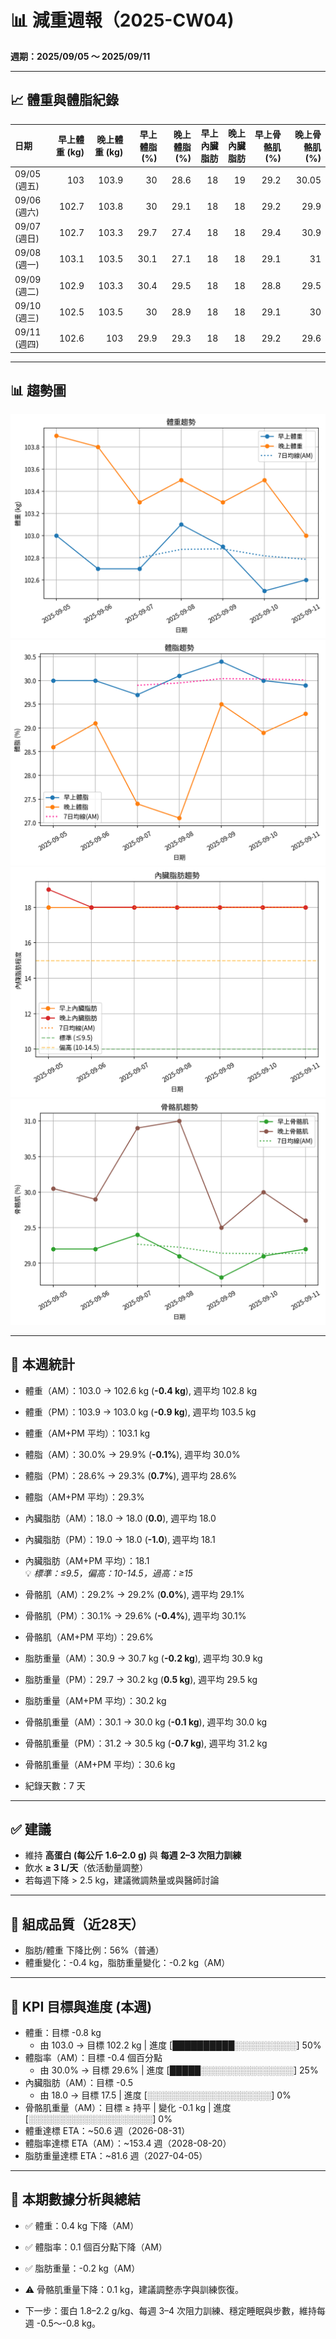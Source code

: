 # 📊 減重週報（2025-CW04)

**週期：2025/09/05 ～ 2025/09/11**  

---

## 📈 體重與體脂紀錄

| 日期         |   早上體重 (kg) |   晚上體重 (kg) |   早上體脂 (%) |   晚上體脂 (%) |   早上內臟脂肪 |   晚上內臟脂肪 |   早上骨骼肌 (%) |   晚上骨骼肌 (%) |
|:-------------|----------------:|----------------:|---------------:|---------------:|---------------:|---------------:|-----------------:|-----------------:|
| 09/05 (週五) |           103   |           103.9 |           30   |           28.6 |             18 |             19 |             29.2 |            30.05 |
| 09/06 (週六) |           102.7 |           103.8 |           30   |           29.1 |             18 |             18 |             29.2 |            29.9  |
| 09/07 (週日) |           102.7 |           103.3 |           29.7 |           27.4 |             18 |             18 |             29.4 |            30.9  |
| 09/08 (週一) |           103.1 |           103.5 |           30.1 |           27.1 |             18 |             18 |             29.1 |            31    |
| 09/09 (週二) |           102.9 |           103.3 |           30.4 |           29.5 |             18 |             18 |             28.8 |            29.5  |
| 09/10 (週三) |           102.5 |           103.5 |           30   |           28.9 |             18 |             18 |             29.1 |            30    |
| 09/11 (週四) |           102.6 |           103   |           29.9 |           29.3 |             18 |             18 |             29.2 |            29.6  |

---

## 📊 趨勢圖

![體重趨勢](2025-CW04_weight_trend.png)
![體脂率趨勢](2025-CW04_bodyfat_trend.png)
![內臟脂肪趨勢](2025-CW04_visceral_fat_trend.png)
![骨骼肌趨勢](2025-CW04_muscle_trend.png)

---

## 📌 本週統計

- 體重（AM）：103.0 → 102.6 kg  (**-0.4 kg**), 週平均 102.8 kg  
- 體重（PM）：103.9 → 103.0 kg  (**-0.9 kg**), 週平均 103.5 kg  
- 體重（AM+PM 平均）：103.1 kg  

- 體脂（AM）：30.0% → 29.9%  (**-0.1%**), 週平均 30.0%  
- 體脂（PM）：28.6% → 29.3%  (**0.7%**), 週平均 28.6%  
- 體脂（AM+PM 平均）：29.3%  

- 內臟脂肪（AM）：18.0 → 18.0  (**0.0**), 週平均 18.0  
- 內臟脂肪（PM）：19.0 → 18.0  (**-1.0**), 週平均 18.1  
- 內臟脂肪（AM+PM 平均）：18.1  
  💡 *標準：≤9.5，偏高：10-14.5，過高：≥15*  

- 骨骼肌（AM）：29.2% → 29.2%  (**0.0%**), 週平均 29.1%  
- 骨骼肌（PM）：30.1% → 29.6%  (**-0.4%**), 週平均 30.1%  
- 骨骼肌（AM+PM 平均）：29.6%  

- 脂肪重量（AM）：30.9 → 30.7 kg  (**-0.2 kg**), 週平均 30.9 kg  
- 脂肪重量（PM）：29.7 → 30.2 kg  (**0.5 kg**), 週平均 29.5 kg  
- 脂肪重量（AM+PM 平均）：30.2 kg  

- 骨骼肌重量（AM）：30.1 → 30.0 kg  (**-0.1 kg**), 週平均 30.0 kg  
- 骨骼肌重量（PM）：31.2 → 30.5 kg  (**-0.7 kg**), 週平均 31.2 kg  
- 骨骼肌重量（AM+PM 平均）：30.6 kg  

- 紀錄天數：7 天

---

## ✅ 建議
- 維持 **高蛋白 (每公斤 1.6–2.0 g)** 與 **每週 2–3 次阻力訓練**  
- 飲水 **≥ 3 L/天**（依活動量調整）  
- 若每週下降 > 2.5 kg，建議微調熱量或與醫師討論  

---

## 🧪 組成品質（近28天）

- 脂肪/體重 下降比例：56%（普通）  
- 體重變化：-0.4 kg，脂肪重量變化：-0.2 kg（AM）  

---

## 🎯 KPI 目標與進度 (本週)

- 體重：目標 -0.8 kg  
  - 由 103.0 → 目標 102.2 kg  | 進度 [██████████░░░░░░░░░░] 50%  
- 體脂率（AM）：目標 -0.4 個百分點  
  - 由 30.0% → 目標 29.6%  | 進度 [█████░░░░░░░░░░░░░░░] 25%  
- 內臟脂肪（AM）：目標 -0.5  
  - 由 18.0 → 目標 17.5  | 進度 [░░░░░░░░░░░░░░░░░░░░] 0%  
- 骨骼肌重量（AM）：目標 ≥ 持平  | 變化 -0.1 kg  | 進度 [░░░░░░░░░░░░░░░░░░░░] 0%  
- 體重達標 ETA：~50.6 週（2026-08-31）  
- 體脂率達標 ETA（AM）：~153.4 週（2028-08-20）  
- 脂肪重量達標 ETA：~81.6 週（2027-04-05）  

---

## 🧠 本期數據分析與總結

- ✅ 體重：0.4 kg 下降（AM）
- ✅ 體脂率：0.1 個百分點下降（AM）
- ✅ 脂肪重量：-0.2 kg（AM）
- ⚠️ 骨骼肌重量下降：0.1 kg，建議調整赤字與訓練恢復。

- 下一步：蛋白 1.8–2.2 g/kg、每週 3–4 次阻力訓練、穩定睡眠與步數，維持每週 -0.5～-0.8 kg。
